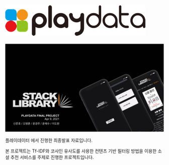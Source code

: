 # <img src="./playdat.png" />


<img src="./stack_library.png" />


플레이데이터 에서 진행한 최종발표 자료입니다.

본 프로젝트는 Tf-IDF와 코사인 유사도를 사용한 컨텐츠 기반 필터링 방법을 이용한 소설 추천 서비스를 주제로 진행한 프로젝트입니다.

